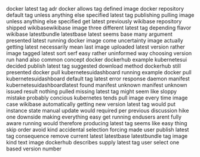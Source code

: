 docker latest tag adr docker allows tag defined image docker repository default tag unless anything else specified latest tag publishing pulling image unless anything else specified get latest previously wikibase repository shipped wikibasewikibase image three different latest tag depending flavor wikibase latestbundle latestbase latest seems base many argument presented latest running docker image come uncertainty image actually getting latest necessarily mean last image uploaded latest version rather image tagged latest sort serf easy rather uninformed way choosing version run hand also common concept docker dockerhub example kubernetesui decided publish latest tag suggested download method dockerhub still presented docker pull kubernetesuidashboard running example docker pull kubernetesuidashboard default tag latest error response daemon manifest kubernetesuidashboardlatest found manifest unknown manifest unknown issued result nothing pulled missing latest tag might seem like sloppy mistake probably concious kubernetes tends pull image every time image case wikibase automatically getting new version latest tag would put instance state manual update would required per previous discussion hike one downside making everything easy get running endusers arent fully aware running would therefore producing latest tag seems like easy thing skip order avoid kind accidental selection forcing made user publish latest tag consequence remove current latest latestbase latestbundle tag image kind text image dockerhub describes supply latest tag user select one based version number